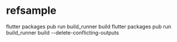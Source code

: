 # refsample

flutter packages pub run build_runner build
flutter packages pub run build_runner build --delete-conflicting-outputs

